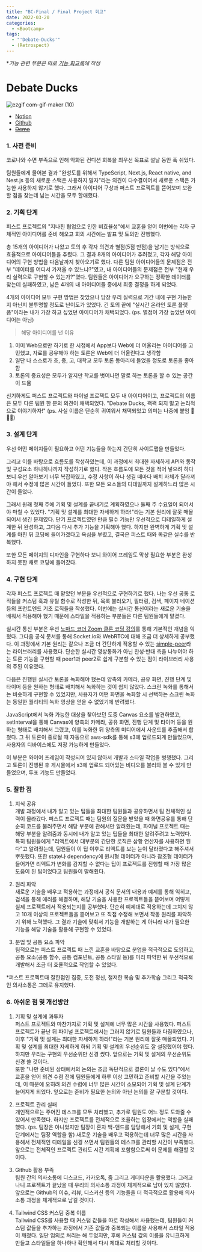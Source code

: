 ```yaml
---
title: "BC-Final / Final Project 회고"
date: 2022-03-20
categories:
  - <Bootcamp>
tags:
  - "'Debate-Ducks'"
  - (Retrospect)
---
```


\*_기능 관련 부분은 따로 [기능 회고록](https://yuchanjeong.github.io/posts/bootcamp/bc-final-2/)에 작성_

# Debate Ducks

![ezgif com-gif-maker (10)](https://user-images.githubusercontent.com/84524514/157165010-9eb69e44-fe59-4738-9c00-b288b16eb62b.gif)

- [Notion](https://codestates.notion.site/2-SuSang-YuHee-Debate-Ducks-142843d8e3524de2ae72fa2b66fc54f2)
- [Github](https://github.com/codestates/debate-ducks)
- ~~[Demo](https://debate-ducks.click/)~~

### 1. 사전 준비

코로나와 수면 부족으로 인해 악화된 컨디션 회복을 최우선 목표로 설날 동안 푹 쉬었다.

팀원들에게 물어본 결과 "완성도를 위해서 TypeScript, Next.js, React native, and Nest.js 등의 새로운 스택은 사용하지 말자"라는 의견이 다수결이어서 새로운 스택은 가능한 사용하지 않기로 했다. 그래서 아이디어 구상과 퍼스트 프로젝트를 뜯어보며 보완할 점을 찾는데 남는 시간을 모두 할애했다.

### 2. 기획 단계

퍼스트 프로젝트의 "지나친 협업으로 인한 비효율성"에서 교훈을 얻어 이번에는 각자 구체적인 아이디어를 준비 해오고 회의 시간에는 발표 및 토의만 진행했다.

총 15개의 아이디어가 나왔고 토의 후 각자 의견과 별점(5점 만점)을 남기는 방식으로 효율적으로 아이디어들을 추렸다. 그 결과 8개의 아이디어가 추려졌고, 각자 해당 아이디어의 구현 방법을 다음날까지 찾아오기로 했다. 다른 팀원 아이디어들의 문제점은 전부 "데이터를 어디서 가져올 수 있느냐?"였고, 내 아이디어들의 문제점은 전부 "현재 우리 실력으로 구현할 수 있는가?"였다. 팀원들은 아이디어가 요구하는 정확한 데이터를 찾는데 실패하였고, 남은 4개의 내 아이디어들 중에서 최종 결정을 하게 되었다.

4개의 아이디어 모두 구현 방법은 찾았으나 당장 우리 실력으로 기간 내에 구현 가능한지 아닌지 불투명할 정도로 난이도가 있었다. 긴 토의 끝에 "실시간 온라인 토론 플랫폼"이라는 내가 가장 하고 싶었던 아이디어가 채택되었다. (ps. 별점이 가장 높았던 아이디어는 아님)

> 해당 아이디어를 낸 이유

1. 이미 Web으로만 하기로 한 시점에서 App보다 Web에 더 어울리는 아이디어를 고민했고, 자료를 공유해야 하는 토론은 Web에 더 어울린다고 생각함
2. 일단 나 스스로가 초, 중, 고, 대학교 모두 토론 동아리에 들었을 정도로 토론을 좋아함
3. 토론의 중요성은 모두가 알지만 학교를 벗어나면 말로 하는 토론을 할 수 있는 공간이 드묾

신기하게도 퍼스트 프로젝트와 파이널 프로젝트 모두 내 아이디어이고, 프로젝트의 이름은 모두 다른 팀원 한 분의 의견이 채택되었다. "Debate Ducks, 꽥꽥 되지 말고 논리적으로 이야기하자!" (ps. 사실 이름은 단순히 귀여워서 채택되었고 의미는 나중에 붙임 🤣🤣🤣)

### 3. 설계 단계

우선 어떤 페이지들이 필요하고 어떤 기능들을 하는지 간단히 사이트맵을 만들었다.

그리고 이를 바탕으로 흐름도를 작성하였는데, 이 과정에서 최대한 자세하게 API와 동작 및 구성요소 하나하나까지 작성하기로 했다. 작은 흐름도에 모든 것을 적어 넣으려 하다 보니 우선 알아보기 너무 복잡하였고, 수정 사항이 하나 생길 때마다 배치 자체가 달라져야 해서 수정에 많은 시간이 들었다. 또한 모든 요소들의 디테일까지 설계하느라 많은 시간이 들었다.

그래서 원래 첫째 주에 기획 및 설계를 끝내기로 계획하였으나 둘째 주 수요일이 되어서야 마칠 수 있었다. "기획 및 설계를 최대한 자세하게 하라!"라는 기본 원리에 잘못 매몰되어서 생긴 문제였다. 단기 프로젝트였던 만큼 필수 기능만 우선적으로 디테일하게 설계한 뒤 완성하고, 그다음 다시 추가 기능을 기획해야 했다. 하지만 완벽하게 기획 및 설계를 마친 뒤 코딩에 들어가겠다고 욕심을 부렸고, 결국은 퍼스트 때와 똑같은 실수를 반복했다.

또한 모든 페이지의 디자인을 구현하다 보니 와이어 프레임도 막상 필요한 부분은 완성하지 못한 채로 코딩에 들어갔다.

### 4. 구현 단계

각자 퍼스트 프로젝트 때 맡았던 부분을 우선적으로 구현하기로 했다. 나는 우선 공통 로직들을 커스텀 훅과 유틸 함수로 작성한 뒤, 목록 불러오기, 필터링, 검색, 페이지 네이션 등의 프런트엔드 기초 로직들을 작성했다. 이번에는 실시간 통신이라는 새로운 기술을 배워서 적용해야 했기 때문에 스타일을 적용하는 부분들은 다른 팀원들에게 맡겼다.

실시간 통신 부분은 우선 [노마드 코더 Zoom 클론 코딩 강의](https://nomadcoders.co/noom)를 통해 기본적인 개념을 익혔다. 그다음 공식 문서를 통해 Socket.io와 WebRTC에 대해 조금 더 상세하게 공부했다. 이 과정에서 기본 원리는 같으나 조금 더 간단하게 적용할 수 있는 [simple-peer](https://github.com/feross/simple-peer)라는 라이브러리를 사용했다. 단순한 실시간 영상통화가 아닌 찬성·반대 측을 나누어야 하는 토론 기능을 구현할 때 peer1과 peer2로 쉽게 구분할 수 있는 점이 라이브러리 사용의 주된 이유였다.

다음은 진행된 실시간 토론을 녹화해야 했는데 양측의 카메라, 공유 화면, 진행 단계 및 타이머 등을 원하는 형태로 배치해서 녹화하는 것이 쉽지 않았다. 스크린 녹화를 통해서는 비슷하게 구현할 수 있었지만, 사용자가 어떤 화면을 녹화할 시 선택하는 스크린 녹화는 동일한 퀄리티의 녹화 영상을 얻을 수 없었기에 반려했다.

JavaScript에서 녹화 가능한 대상을 찾아보던 도중 Canvas 요소를 발견하였고, setInterval을 통해 Canvas에 양측의 카메라, 공유 화면, 진행 단계 및 타이머 등을 원하는 형태로 배치해서 그렸고, 이를 녹화한 뒤 양측의 미디어에서 사운드를 추출해서 합쳤다. 그 뒤 토론이 종료될 때 자동으로 aws-sdk를 통해 s3에 업로드되게 만들었으며, 사용자의 디바이스에도 저장 가능하게 만들었다.

이 부분은 와이어 프레임이 작성되어 있지 않아서 개발과 스타일 작업을 병행했다. 그리고 토론이 진행된 후 게시물에서 s3에 업로드 되어있는 비디오를 불러와 볼 수 있게 만들었으며, 투표 기능도 만들었다.

### 5. 잘한 점

1. 지식 공유  
   개발 과정에서 내가 알고 있는 팁들을 최대한 팀원들과 공유하면서 팀 전체적인 실력이 올라갔다. 퍼스트 프로젝트 때는 팀원의 질문을 받았을 때 화면공유를 통해 단순히 코드를 불러주면서 해당 부분에 관해서만 알려줬는데, 파이널 프로젝트 때는 해당 부분을 알려줌과 동시에 내가 알고 있는 팁들을 최대한 알려주려고 노력했다. 특히 팀원들에게 "리액트에서 대부분의 간단한 로직은 삼항 연산자를 사용하면 된다"고 알려줬는데, 팀원들이 이 팁 이후로 리액트를 보는 눈이 달라졌다고 해주셔서 뿌듯했다. 또한 state나 dependency에 원시형 데이터가 아니라 참조형 데이터가 들어가면 리액트가 변화를 감지할 수 없다는 팁이 프로젝트를 진행할 때 가장 많은 도움이 된 팁이었다고 팀원들이 말해줬다.

2. 원리 파악  
   새로운 기술을 배우고 적용하는 과정에서 공식 문서의 내용과 예제를 통해 익히고, 검색을 통해 에러를 해결하며, 해당 기술을 사용한 프로젝트들을 뜯어보며 어떻게 실제 프로젝트에서 적용되는지를 공부했다. 단순히 예제대로 적용하는데 그치지 않고 10개 이상의 프로젝트들을 뜯어보고 또 직접 수정해 보면서 작동 원리를 파악하기 위해 노력했다. 그 결과 기술에 맞춰서 기능을 개발하는 게 아니라 내가 필요한 기능을 해당 기술을 활용해 구현할 수 있었다.

3. 분업 및 공통 요소 파악  
   팀적으로는 퍼스트 프로젝트 때 느낀 교훈을 바탕으로 분업을 적극적으로 도입하고, 공통 요소(공통 함수, 공통 컴포넌트, 공통 스타일 등)를 미리 파악한 뒤 우선적으로 개발해서 조금 더 효율적으로 작업할 수 있었다.

\*퍼스트 프로젝트때 잘한점인 집중, 도전 정신, 철저한 복습 및 추가학습 그리고 적극적인 의사소통은 그데로 유지했다.

### 6. 아쉬운 점 및 개선방안

1. 기획 및 설계에 과투자  
   퍼스트 프로젝트와 마찬가지로 기획 및 설계에 너무 많은 시간을 사용했다. 퍼스트 프로젝트가 끝난 뒤 파이널 프로젝트에서는 그러지 않기로 팀원들과 다짐하였으나, 이후 "기획 및 설계는 최대한 자세하게 하라!"라는 기본 원리에 잘못 매몰되었다. 기획 및 설계를 최대한 자세하게 하되 기획 및 설계의 우선순위도 잘 설정했어야 했다. 하지만 우리는 구현의 우선순위만 신경 썼다. 앞으로는 기획 및 설계의 우선순위도 신경 쓸 것이다.  
   또한 "나만 준비된 상태에서의 논의는 조금 독단적으로 결론이 날 수도 있다"에서 교훈을 얻어 의견 수렴 전에 팀원들에게 하루 이상 고민하고 준비할 시간을 주었는데, 이 때문에 오히려 의견 수렴에 너무 많은 시간이 소모되어 기획 및 설계 단계가 늘어지게 되었다. 앞으로는 준비가 필요한 논의와 아닌 논의를 잘 구분할 것이다.

2. 프로젝트 관리 실패  
   개인적으로는 주어진 테스크를 모두 처리했고, 추가로 팀원도 어느 정도 도와줄 수 있어서 만족했다. 하지만 프로젝트를 전체적으로 조율하는 입장에서는 역할을 실패했다. (ps. 팀장은 아니었지만 팀장이 혼자 백-앤드를 담당해서 기회 및 설계, 구현 단계에서는 팀장 역할을 함) 새로운 기술을 배우고 적용하는데 너무 많은 시간을 사용해서 전체적인 디테일을 신경 쓰면서 팀원들의 테스크를 관리할 시간이 부족했다. 앞으로는 전체적인 프로젝트 관리도 시간 계획에 포함함으로써 이 문제를 해결할 것이다.

3. Github 활용 부족  
   팀원 간의 의사소통에 디스코드, 카카오톡, 줌 그리고 게더타운을 활용했다. 그러고 나니 프로젝트가 끝났을 때 우리의 의사소통 과정이 체계적으로 남아 있지 않았다. 앞으로는 Github의 이슈, 리뷰, 디스커션 등의 기능들을 더 적극적으로 활용해 의사소통 과정을 체계적으로 남길 것이다.

4. Tailwind CSS 커스텀 중복 이름  
   Tailwind CSS를 사용할 때 커스텀 값들을 따로 작성해서 사용했는데, 팀원들이 커스텀 값들을 추가하는 과정에서 기존 값들과 중복되는 이름을 사용해서 스타일 적용이 깨졌다. 일단 임의로 처리는 해 두었지만, 후에 커스텀 값의 이름을 유니크하게 만들고 스타일들을 하나하나 확인해서 다시 제대로 처리할 것이다.

